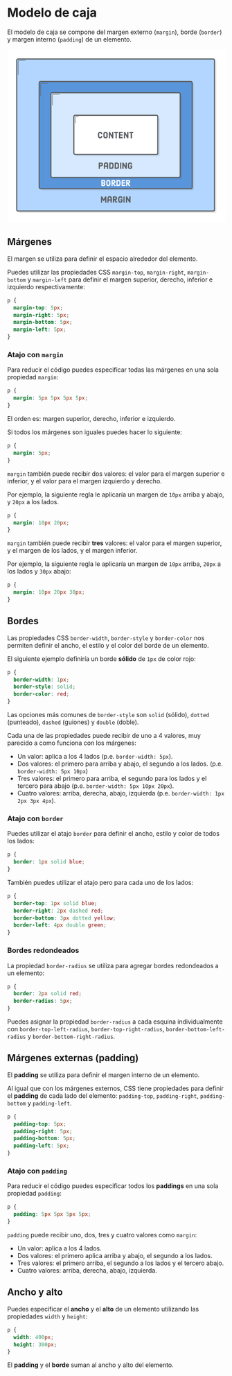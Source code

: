 # Modelo de caja

El modelo de caja se compone del margen externo \(`margin`\), borde \(`border`\) y margen interno \(`padding`\) de un elemento.

![](../../.gitbook/assets/boxmodel.png)

## Márgenes

El margen se utiliza para definir el espacio alrededor del elemento.

Puedes utilizar las propiedades CSS `margin-top`, `margin-right`, `margin-bottom` y `margin-left` para definir el margen superior, derecho, inferior e izquierdo respectivamente:

```css
p {
  margin-top: 5px;
  margin-right: 5px;
  margin-bottom: 5px;
  margin-left: 5px;
}
```

### Atajo con `margin`

Para reducir el código puedes especificar todas las márgenes en una sola propiedad `margin`:

```css
p {
  margin: 5px 5px 5px 5px;
}
```

El orden es: margen superior, derecho, inferior e izquierdo.

Si todos los márgenes son iguales puedes hacer lo siguiente:

```css
p {
  margin: 5px;
}
```

`margin` también puede recibir dos valores: el valor para el margen superior e inferior, y el valor para el margen izquierdo y derecho.

Por ejemplo, la siguiente regla le aplicaría un margen de `10px` arriba y abajo, y `20px` a los lados.

```css
p {
  margin: 10px 20px;
}
```

`margin` también puede recibir **tres** valores: el valor para el margen superior, y el margen de los lados, y el margen inferior.

Por ejemplo, la siguiente regla le aplicaría un margen de `10px` arriba, `20px` a los lados y `30px` abajo:

```css
p {
  margin: 10px 20px 30px;
}
```

## Bordes

Las propiedades CSS `border-width`, `border-style` y `border-color` nos permiten definir el ancho, el estilo y el color del borde de un elemento.

El siguiente ejemplo definiría un borde **sólido** de `1px` de color rojo:

```css
p {
  border-width: 1px;
  border-style: solid;
  border-color: red;
}
```

Las opciones más comunes de `border-style` son `solid` \(sólido\), `dotted` \(punteado\), `dashed` \(guiones\) y `double` \(doble\).

Cada una de las propiedades puede recibir de uno a 4 valores, muy parecido a como funciona con los márgenes:

* Un valor: aplica a los 4 lados \(p.e. `border-width: 5px`\).
* Dos valores: el primero para arriba y abajo, el segundo a los lados. \(p.e. `border-width: 5px 10px`\)
* Tres valores: el primero para arriba, el segundo para los lados y el tercero para abajo \(p.e. `border-width: 5px 10px 20px`\).
* Cuatro valores: arriba, derecha, abajo, izquierda \(p.e. `border-width: 1px 2px 3px 4px`\).

### Atajo con `border`

Puedes utilizar el atajo `border` para definir el ancho, estilo y color de todos los lados:

```css
p {
  border: 1px solid blue;
}
```

También puedes utilizar el atajo pero para cada uno de los lados:

```css
p {
  border-top: 1px solid blue;
  border-right: 2px dashed red;
  border-bottom: 3px dotted yellow;
  border-left: 4px double green;
}
```

### Bordes redondeados

La propiedad `border-radius` se utiliza para agregar bordes redondeados a un elemento:

```css
p {
  border: 2px solid red;
  border-radius: 5px;
}
```

Puedes asignar la propiedad `border-radius` a cada esquina individualmente con `border-top-left-radius`, `border-top-right-radius`, `border-bottom-left-radius` y `border-bottom-right-radius`.

## Márgenes externas \(padding\)

El **padding** se utiliza para definir el margen interno de un elemento.

Al igual que con los márgenes externos, CSS tiene propiedades para definir el **padding** de cada lado del elemento: `padding-top`, `padding-right`, `padding-bottom` y `padding-left`.

```css
p {
  padding-top: 5px;
  padding-right: 5px;
  padding-bottom: 5px;
  padding-left: 5px;
}
```

### Atajo con `padding`

Para reducir el código puedes especificar todos los **paddings** en una sola propiedad `padding`:

```css
p {
  padding: 5px 5px 5px 5px;
}
```

`padding` puede recibir uno, dos, tres y cuatro valores como `margin`:

* Un valor: aplica a los 4 lados.
* Dos valores: el primero aplica arriba y abajo, el segundo a los lados.
* Tres valores: el primero arriba, el segundo a los lados y el tercero abajo.
* Cuatro valores: arriba, derecha, abajo, izquierda.

## Ancho y alto

Puedes especificar el **ancho** y el **alto** de un elemento utilizando las propiedades `width` y `height`:

```css
p {
  width: 400px;
  height: 300px;
}
```

El **padding** y el **borde** suman al ancho y alto del elemento.

